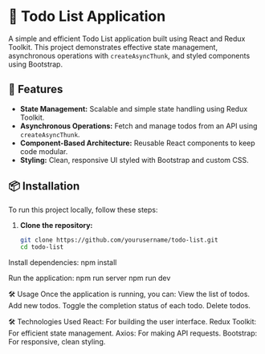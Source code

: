 # 📝 Todo List Application

A simple and efficient Todo List application built using React and Redux Toolkit. This project demonstrates effective state management, asynchronous operations with `createAsyncThunk`, and styled components using Bootstrap.

## 🚀 Features

- **State Management:** Scalable and simple state handling using Redux Toolkit.
- **Asynchronous Operations:** Fetch and manage todos from an API using `createAsyncThunk`.
- **Component-Based Architecture:** Reusable React components to keep code modular.
- **Styling:** Clean, responsive UI styled with Bootstrap and custom CSS.

## 📦 Installation

To run this project locally, follow these steps:

1. **Clone the repository:**
   ```bash
   git clone https://github.com/yourusername/todo-list.git
   cd todo-list

Install dependencies:
npm install

Run the application:
npm run server
npm run dev

🛠️ Usage
Once the application is running, you can:
View the list of todos.
Add new todos.
Toggle the completion status of each todo.
Delete todos.

🛠️ Technologies Used
React: For building the user interface.
Redux Toolkit: For efficient state management.
Axios: For making API requests.
Bootstrap: For responsive, clean styling.
